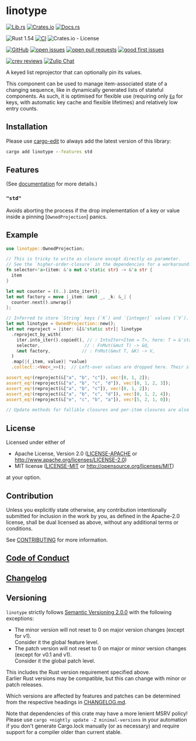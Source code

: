 # linotype

[![Lib.rs](https://img.shields.io/badge/Lib.rs-*-84f)](https://lib.rs/crates/linotype)
[![Crates.io](https://img.shields.io/crates/v/linotype)](https://crates.io/crates/linotype)
[![Docs.rs](https://docs.rs/linotype/badge.svg)](https://docs.rs/linotype)

![Rust 1.54](https://img.shields.io/static/v1?logo=Rust&label=&message=1.54&color=grey)
[![CI](https://github.com/Tamschi/linotype/workflows/CI/badge.svg?branch=develop)](https://github.com/Tamschi/linotype/actions?query=workflow%3ACI+branch%3Adevelop)
![Crates.io - License](https://img.shields.io/crates/l/linotype/0.0.1)

[![GitHub](https://img.shields.io/static/v1?logo=GitHub&label=&message=%20&color=grey)](https://github.com/Tamschi/linotype)
[![open issues](https://img.shields.io/github/issues-raw/Tamschi/linotype)](https://github.com/Tamschi/linotype/issues)
[![open pull requests](https://img.shields.io/github/issues-pr-raw/Tamschi/linotype)](https://github.com/Tamschi/linotype/pulls)
[![good first issues](https://img.shields.io/github/issues-raw/Tamschi/linotype/good%20first%20issue?label=good+first+issues)](https://github.com/Tamschi/linotype/contribute)

[![crev reviews](https://web.crev.dev/rust-reviews/badge/crev_count/linotype.svg)](https://web.crev.dev/rust-reviews/crate/linotype/)
[![Zulip Chat](https://img.shields.io/endpoint?label=chat&url=https%3A%2F%2Fiteration-square-automation.schichler.dev%2F.netlify%2Ffunctions%2Fstream_subscribers_shield%3Fstream%3Dproject%252Flinotype)](https://iteration-square.schichler.dev/#narrow/stream/project.2Flinotype)

A keyed list reprojector that can optionally pin its values.

This component can be used to manage item-associated state of a changing sequence, like in dynamically generated lists of stateful components.
As such, it is optimised for flexible use (requiring only [`Eq`](https://doc.rust-lang.org/stable/std/cmp/trait.Eq.html) for keys, with automatic key cache and flexible lifetimes) and relatively low entry counts.

## Installation

Please use [cargo-edit](https://crates.io/crates/cargo-edit) to always add the latest version of this library:

```cmd
cargo add linotype --features std
```

## Features

(See [documentation](https://docs.rs/linotype/0.0.1/#features) for more details.)

### `"std"`

Avoids aborting the process if the drop implementation of a key or value inside a pinning [`OwnedProjection`] panics.

## Example

```rust
use linotype::OwnedProjection;

// This is tricky to write as closure except directly as parameter.
// See the `higher-order-closure` in the dependencies for a workaround.
fn selector<'a>(item: &'a mut &'static str) -> &'a str {
  item
}

let mut counter = (0..).into_iter();
let mut factory = move |_item: &mut _, _k: &_| {
  counter.next().unwrap()
};

// Inferred to store `String` keys (`K`) and `{integer}` values (`V`).
let mut linotype = OwnedProjection::new();
let mut reproject = |iter: &[&'static str]| linotype
  .reproject_by_with(
    iter.into_iter().copied(), // : IntoIter<Item = T>, here: T = &'static str
    selector,                 // : FnMut(&mut T) -> &Q,
    &mut factory,            // : FnMut(&mut T, &K) -> V,
  )
  .map(|(_item, value)| *value)
  .collect::<Vec<_>>();  // Left-over values are dropped here. Their slots are recycled.

assert_eq!(reproject(&["a", "b", "c"]), vec![0, 1, 2]);
assert_eq!(reproject(&["a", "b", "c", "d"]), vec![0, 1, 2, 3]);
assert_eq!(reproject(&["a", "b", "c"]), vec![0, 1, 2]);
assert_eq!(reproject(&["a", "b", "c", "d"]), vec![0, 1, 2, 4]);
assert_eq!(reproject(&["e", "c", "b", "a"]), vec![5, 2, 1, 0]);

// Update methods for fallible closures and per-item closures are also available.
```

## License

Licensed under either of

- Apache License, Version 2.0
   ([LICENSE-APACHE](LICENSE-APACHE) or <http://www.apache.org/licenses/LICENSE-2.0>)
- MIT license
   ([LICENSE-MIT](LICENSE-MIT) or <http://opensource.org/licenses/MIT>)

at your option.

## Contribution

Unless you explicitly state otherwise, any contribution intentionally submitted
for inclusion in the work by you, as defined in the Apache-2.0 license, shall be
dual licensed as above, without any additional terms or conditions.

See [CONTRIBUTING](CONTRIBUTING.md) for more information.

## [Code of Conduct](CODE_OF_CONDUCT.md)

## [Changelog](CHANGELOG.md)

## Versioning

`linotype` strictly follows [Semantic Versioning 2.0.0](https://semver.org/spec/v2.0.0.html) with the following exceptions:

- The minor version will not reset to 0 on major version changes (except for v1).  
Consider it the global feature level.
- The patch version will not reset to 0 on major or minor version changes (except for v0.1 and v1).  
Consider it the global patch level.

This includes the Rust version requirement specified above.  
Earlier Rust versions may be compatible, but this can change with minor or patch releases.

Which versions are affected by features and patches can be determined from the respective headings in [CHANGELOG.md](CHANGELOG.md).

Note that dependencies of this crate may have a more lenient MSRV policy!
Please use `cargo +nightly update -Z minimal-versions` in your automation if you don't generate Cargo.lock manually (or as necessary) and require support for a compiler older than current stable.
